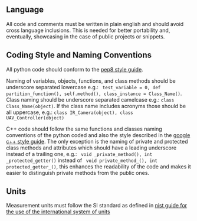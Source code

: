 ## Language

All code and comments must be written in plain english and should avoid cross language inclusions. This is needed for better portability and, eventually, showcasing in the case of public projects or snippets.

## Coding Style and Naming Conventions

All python code should conform to the [pep8 style guide](https://www.python.org/dev/peps/pep-0008/).

Naming of variables, objects, functions, and class methods should be underscore separated lowercase e.g.: ``` test_variable = 0, def partition_function(), self.method(), class_instance = Class_Name()```.
Class naming should be underscore separated camelcase e.g.: ``` class Class_Name(object) ```. If the class name includes acronyms those should be all uppercase, e.g.: ``` class IR_Camera(object), class UAV_Controller(object) ```

C++ code should follow the same functions and classes naming conventions of the python coded and also the style described in the [google c++ style guide](https://google.github.io/styleguide/cppguide.html).
The only exception is the naming of private and protected class methods and attributes which should have a leading underscore instead of a trailing one, e.g.: ``` void _private_method(), int _protected_getter()``` instead of ``` void private_method_(), int protected_getter_()```, this enhances the readability of the code and makes it easier to distinguish private methods from the public ones. 

## Units

Measurement units must follow the SI standard as defined in [nist guide for the use of the international system of units](https://physics.nist.gov/cuu/pdf/sp811.pdf)
